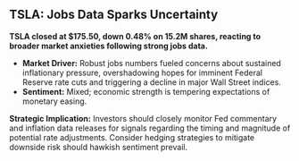 ## TSLA: Jobs Data Sparks Uncertainty

**TSLA closed at $175.50, down 0.48% on 15.2M shares, reacting to broader market anxieties following strong jobs data.**

*   **Market Driver:** Robust jobs numbers fueled concerns about sustained inflationary pressure, overshadowing hopes for imminent Federal Reserve rate cuts and triggering a decline in major Wall Street indices.
*   **Sentiment:** Mixed; economic strength is tempering expectations of monetary easing.

**Strategic Implication:** Investors should closely monitor Fed commentary and inflation data releases for signals regarding the timing and magnitude of potential rate adjustments. Consider hedging strategies to mitigate downside risk should hawkish sentiment prevail.